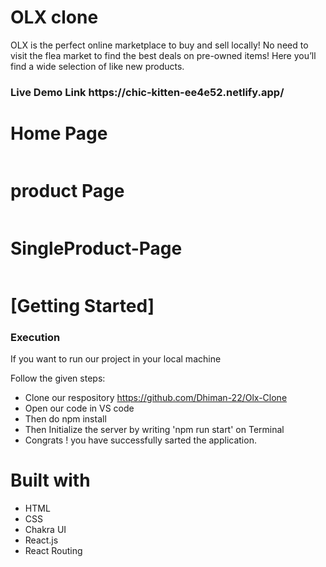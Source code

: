 # OLX clone
OLX is the perfect online marketplace to buy and sell locally! No need to visit the flea market to find the best deals on pre-owned items! Here you’ll find a wide selection of like new products.

<h3>Live Demo Link https://chic-kitten-ee4e52.netlify.app/ </h3>

 <h1>Home Page</h1>
    <img src="https://i.postimg.cc/nrshJYGN/Screenshot-260.png" alt="">
  <h1>product Page</h1>
    <img src="https://i.postimg.cc/QVZdJVNM/Screenshot-2023-02-27-at-9-35-04-PM.png" alt="">
     <h1>SingleProduct-Page</h1>
    <img src="https://i.postimg.cc/CxK7k45d/Screenshot-2023-02-27-at-9-53-00-PM.png" alt="">
    <h1>[Getting Started]</h1>
    <h3>Execution</h3>
    <p>If you want to run our project in your local machine</p>
    <p>Follow the given steps:</p>
    <ul>
        <li>Clone our respository <a href="https://github.com/Dhiman-22/Olx-Clone">https://github.com/Dhiman-22/Olx-Clone</a></li>
        <li>Open our code in VS code </li>
 <li>Then do npm install</li>
        <li>Then Initialize the server by writing 'npm run start' on Terminal</li>
 <li>Congrats !  you have successfully sarted the application.</li>
    </ul>
        <h1>Built with</h1>
    <ul>
        <li>HTML</li>
        <li>CSS</li>
        <li>Chakra UI</li>
  <li>React.js</li>
  <li>React Routing</li>

